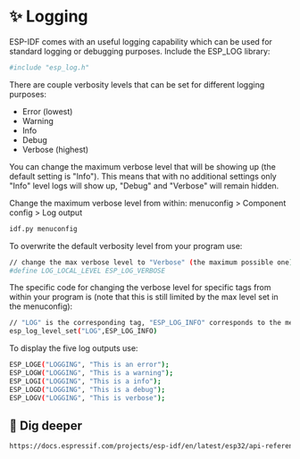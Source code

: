 # ✨ Logging
ESP-IDF comes with an useful logging capability which can be used for standard logging or debugging purposes.
Include the ESP_LOG library:
```sh
#include "esp_log.h"
```
There are couple verbosity levels that can be set for different logging purposes:

 * Error (lowest)
 * Warning
 * Info
 * Debug
 * Verbose (highest)

You can change the maximum verbose level that will be showing up (the default setting is "Info"). This means that with no additional settings only "Info" level logs will show up, "Debug" and "Verbose" will remain hidden.

Change the maximum verbose level from within: menuconfig > Component config > Log output
```sh
idf.py menuconfig
```
To overwrite the default verbosity level from your program use:
```sh
// change the max verbose level to "Verbose" (the maximum possible one)
#define LOG_LOCAL_LEVEL ESP_LOG_VERBOSE
```
The specific code for changing the verbose level for specific tags from within your program is (note that this is still limited by the max level set in the menuconfig):
```sh
// "LOG" is the corresponding tag, "ESP_LOG_INFO" corresponds to the mentioned "Info" verbose level.
esp_log_level_set("LOG",ESP_LOG_INFO) 
```
To display the five log outputs use:
```sh
ESP_LOGE("LOGGING", "This is an error");
ESP_LOGW("LOGGING", "This is a warning");
ESP_LOGI("LOGGING", "This is a info");
ESP_LOGD("LOGGING", "This is a debug");
ESP_LOGV("LOGGING", "This is verbose");
```

## 📝 Dig deeper
```sh
https://docs.espressif.com/projects/esp-idf/en/latest/esp32/api-reference/system/log.html
```
